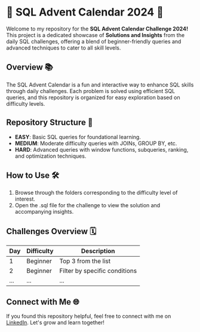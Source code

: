 # 🎄 SQL Advent Calendar 2024 🎄
Welcome to my repository for the **SQL Advent Calendar Challenge 2024!** This project is a dedicated showcase of **Solutions and Insights** from the daily SQL challenges, offering a blend of beginner-friendly queries and advanced techniques to cater to all skill levels.

## Overview 📚
The SQL Advent Calendar is a fun and interactive way to enhance SQL skills through daily challenges. Each problem is solved using efficient SQL queries, and this repository is organized for easy exploration based on difficulty levels.

## Repository Structure 📂
- **EASY**: Basic SQL queries for foundational learning.
- **MEDIUM**: Moderate difficulty queries with JOINs, GROUP BY, etc.
- **HARD**: Advanced queries with window functions, subqueries, ranking, and optimization techniques.

## How to Use 🛠
1. Browse through the folders corresponding to the difficulty level of interest.
2. Open the .sql file for the challenge to view the solution and accompanying insights.

## Challenges Overview 🗓
| Day | Difficulty | Description                   |
|-----|------------|-------------------------------|
| 1   | Beginner   | Top 3 from the list           |
| 2   | Beginner   | Filter by specific conditions |
| ... | ...        | ...                           |

## Connect with Me 🌐
If you found this repository helpful, feel free to connect with me on [LinkedIn]([https://linkedin.com/in/preethi-sivakumar/196](https://www.linkedin.com/in/preethisivakumar196?utm_source=share&utm_campaign=share_via&utm_content=profile&utm_medium=ios_app)). Let's grow and learn together!
